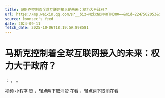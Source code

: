 ```yaml
---
title: 马斯克控制着全球互联网接入的未来：权力大于政府？
url: https://mp.weixin.qq.com/s?__biz=MzkxNDM4OTM3OQ==&mid=2247502053&idx=1&sn=c0ddb6ff455e167d5e8a614dfcbe60b6
source: Doonsec's feed
date: 2024-09-11
fetch_date: 2025-10-06T18:19:59.898581
---
```


# 马斯克控制着全球互联网接入的未来：权力大于政府？

：
，
。

视频
小程序
赞
，轻点两下取消赞
在看
，轻点两下取消在看